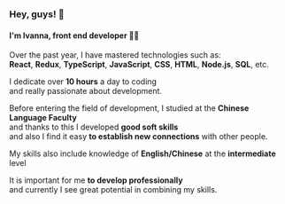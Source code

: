 ### Hey, guys! 🤗
#### I'm Ivanna, front end developer 👩‍💻
Over the past year, I have mastered technologies such as:  
**React**, **Redux**, **TypeScript**, **JavaScript**, **CSS**, **HTML**, **Node.js**, **SQL**, etc. 

I dedicate over **10 hours** a day to coding  
and really passionate about development.

Before entering the field of development, I studied at the **Chinese Language Faculty**  
and thanks to this I developed **good soft skills**  
and also I find it easy **to establish new connections** with other people.  

My skills also include knowledge of **English/Chinese** at the **intermediate** level

It is important for me **to develop professionally**   
and currently I see great potential in combining my skills.



<!--
**ivaZaiets/ivaZaiets** is a ✨ _special_ ✨ repository because its `README.md` (this file) appears on your GitHub profile.

Here are some ideas to get you started:

- 🔭 I’m currently working on ...
- 🌱 I’m currently learning ...
- 👯 I’m looking to collaborate on ...
- 🤔 I’m looking for help with ...
- 💬 Ask me about ...
- 📫 How to reach me: ...
- 😄 Pronouns: ...
- ⚡ Fun fact: ...
-->
